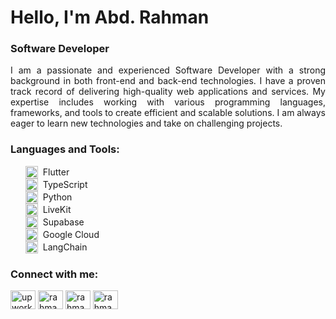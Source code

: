 <h1 align="left">Hello, I'm Abd. Rahman</h1>
<h3 align="left">Software Developer</h3>

<p align="justify">
  I am a passionate and experienced Software Developer with a strong background in both front-end and back-end technologies. I have a proven track record of delivering high-quality web applications and services. My expertise includes working with various programming languages, frameworks, and tools to create efficient and scalable solutions. I am always eager to learn new technologies and take on challenging projects.
</p>

<h3 align="left">Languages and Tools:</h3>
<ul style="list-style: disc;">
  <li style="display: flex; align-items: center;"><img src="https://img.icons8.com/color/48/000000/flutter.png" alt="Flutter" height="20" width="20"/> <span style="margin-left: 8px;">Flutter</span></li>
  <li style="display: flex; align-items: center;"><img src="https://img.icons8.com/color/48/000000/typescript.png" alt="TypeScript" height="20" width="20"/> <span style="margin-left: 8px;">TypeScript</span></li>
  <li style="display: flex; align-items: center;"><img src="https://img.icons8.com/color/48/000000/python.png" alt="Python" height="20" width="20"/> <span style="margin-left: 8px;">Python</span></li>
  <li style="display: flex; align-items: center;"><img src="https://avatars.githubusercontent.com/u/69438833?s=200&v=4" alt="LiveKit" height="20" width="20"/> <span style="margin-left: 8px;">LiveKit</span></li>
  <li style="display: flex; align-items: center;"><img src="https://img.icons8.com/color/48/000000/supabase.png" alt="Supabase" height="20" width="20"/> <span style="margin-left: 8px;">Supabase</span></li>
  <li style="display: flex; align-items: center;"><img src="https://img.icons8.com/color/48/000000/google-cloud.png" alt="Google Cloud" height="20" width="20"/> <span style="margin-left: 8px;">Google Cloud</span></li>
  <li style="display: flex; align-items: center;"><img src="https://new-icon-url.com/langchain.png" alt="LangChain" height="20" width="20"/> <span style="margin-left: 8px;">LangChain</span></li>
</ul>


<h3 align="left">Connect with me:</h3>
<p align="left">
<a href="https://www.upwork.com/freelancers/~0146d020d1f7248e83" target="blank"><img align="center" src="https://www.svgrepo.com/show/331630/upwork.svg" alt="upwork" height="30" width="40" /></a>
<a href="https://linkedin.com/in/rahmanpsg" target="blank"><img align="center" src="https://raw.githubusercontent.com/rahuldkjain/github-profile-readme-generator/master/src/images/icons/Social/linked-in-alt.svg" alt="rahmanpsg" height="30" width="40" /></a>
<a href="https://fb.com/rahmanpmc" target="blank"><img align="center" src="https://raw.githubusercontent.com/rahuldkjain/github-profile-readme-generator/master/src/images/icons/Social/facebook.svg" alt="rahmanpmc" height="30" width="40" /></a>
<a href="https://instagram.com/rahmanpsg" target="blank"><img align="center" src="https://raw.githubusercontent.com/rahuldkjain/github-profile-readme-generator/master/src/images/icons/Social/instagram.svg" alt="rahmanpsg" height="30" width="40" /></a>
</p>

